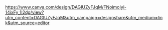 https://www.canva.com/design/DAGIUZyFJqM/FNoimoIyi-14ixFy_1I2dg/view?utm_content=DAGIUZyFJqM&utm_campaign=designshare&utm_medium=link&utm_source=editor
